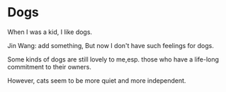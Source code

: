 Dogs
====
When I was a kid, I like dogs.

Jin Wang: add something, But now I don't have such feelings for dogs.

Some kinds of dogs are still lovely to me,esp. those who have a life-long commitment to their owners.

However, cats seem to be more quiet and more independent. 
